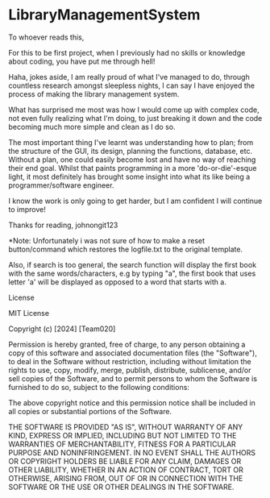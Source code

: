 # LibraryManagementSystem

To whoever reads this,

For this to be first project, when I previously had no skills or knowledge about coding, you have put me through hell!

Haha, jokes aside, I am really proud of what I've managed to do, through countless research amongst sleepless nights,
I can say I have enjoyed the process of making the library management system.

What has surprised me most was how I would come up with complex code, not even fully realizing what I'm doing, to just breaking it down
and the code becoming much more simple and clean as I do so.

The most important thing I've learnt was understanding how to plan; from the structure of the GUI, its design, planning the functions, database, etc. Without a plan, one could easily become lost and have no way of reaching their end goal. Whilst that paints programming in a more 'do-or-die'-esque light, it most definitely has brought some insight into what its like being a programmer/software engineer.

I know the work is only going to get harder, but I am confident I will continue to improve!

Thanks for reading,
johnongit123

*Note:
Unfortunately i was not sure of how to make a reset button/command which restores the logfile.txt to the original
template.

Also, if search is too general, the search function will display the first book with the same words/characters,
e.g by typing "a", the first book that uses letter 'a' will be displayed as opposed to a word that starts with a.


License

MIT License

Copyright (c) [2024] [Team020]

Permission is hereby granted, free of charge, to any person obtaining a copy of this software and associated documentation files (the "Software"), to deal in the Software without restriction, including without limitation the rights to use, copy, modify, merge, publish, distribute, sublicense, and/or sell copies of the Software, and to permit persons to whom the Software is furnished to do so, subject to the following conditions:

The above copyright notice and this permission notice shall be included in all copies or substantial portions of the Software.

THE SOFTWARE IS PROVIDED "AS IS", WITHOUT WARRANTY OF ANY KIND, EXPRESS OR IMPLIED, INCLUDING BUT NOT LIMITED TO THE WARRANTIES OF MERCHANTABILITY, FITNESS FOR A PARTICULAR PURPOSE AND NONINFRINGEMENT. IN NO EVENT SHALL THE AUTHORS OR COPYRIGHT HOLDERS BE LIABLE FOR ANY CLAIM, DAMAGES OR OTHER LIABILITY, WHETHER IN AN ACTION OF CONTRACT, TORT OR OTHERWISE, ARISING FROM, OUT OF OR IN CONNECTION WITH THE SOFTWARE OR THE USE OR OTHER DEALINGS IN THE SOFTWARE.
